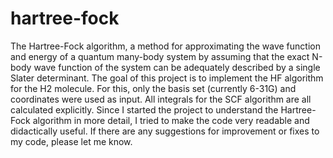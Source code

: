 # hartree-fock
The Hartree-Fock algorithm, a method for approximating the wave function and energy of a quantum many-body system by assuming that the exact N-body wave function of the system can be adequately described by a single Slater determinant. The goal of this project is to implement the HF algorithm for the H2 molecule. 
For this, only the basis set (currently 6-31G) and coordinates were used as input. All integrals for the SCF algorithm are all calculated explicitly.
Since I started the project to understand the Hartree-Fock algorithm in more detail, I tried to make the code very readable and didactically useful.
If there are any suggestions for improvement or fixes to my code, please let me know.
